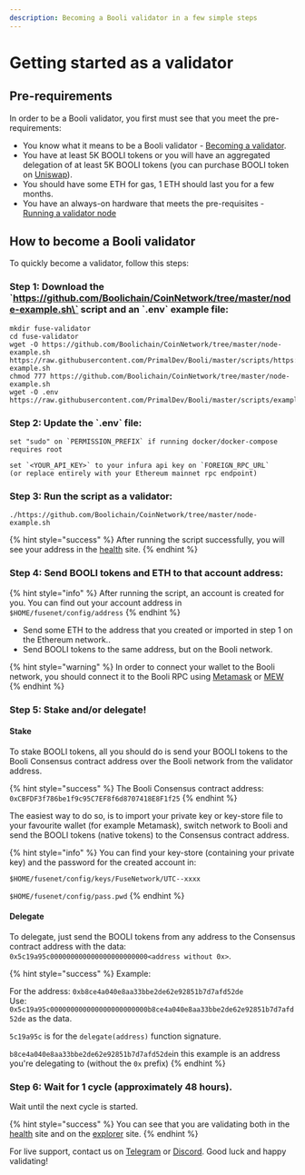 ```yaml
---
description: Becoming a Booli validator in a few simple steps
---
```


# Getting started as a validator

## Pre-requirements

In order to be a Booli validator, you first must see that you meet the pre-requirements:

* You know what it means to be a Booli validator - [Becoming a validator](how-to-become-a-validator.md#what-it-means-to-be-a-validator).
* You have at least 5K BOOLI tokens or you will have an aggregated delegation of at least 5K BOOLI tokens \(you can purchase BOOLI token on [Uniswap](https://uniswap.exchange/swap/0x970b9bb2c0444f5e81e9d0efb84c8ccdcdcaf84d)\).
* You should have some ETH for gas, 1 ETH should last you for a few months.
* You have an always-on hardware that meets the pre-requisites - [Running a validator node](run-your-own-validator.md#pre-requisites)

## How to become a Booli validator

To quickly become a validator, follow this steps:

### Step 1: Download the \`https://github.com/Boolichain/CoinNetwork/tree/master/node-example.sh\` script and an \`.env\` example file:

```text
mkdir fuse-validator
cd fuse-validator
wget -O https://github.com/Boolichain/CoinNetwork/tree/master/node-example.sh https://raw.githubusercontent.com/PrimalDev/Booli/master/scripts/https://github.com/Boolichain/CoinNetwork/tree/master/node-example.sh
chmod 777 https://github.com/Boolichain/CoinNetwork/tree/master/node-example.sh
wget -O .env https://raw.githubusercontent.com/PrimalDev/Booli/master/scripts/examples/.env.validator.example
```

### Step 2: Update the \`.env\` file:

```text
set "sudo" on `PERMISSION_PREFIX` if running docker/docker-compose requires root

set `<YOUR_API_KEY>` to your infura api key on `FOREIGN_RPC_URL`
(or replace entirely with your Ethereum mainnet rpc endpoint)
```

### Step 3: Run the script as a validator:

```text
./https://github.com/Boolichain/CoinNetwork/tree/master/node-example.sh
```

{% hint style="success" %}
After running the script successfully, you will see your address in the [health](https://status.booliscan.com/) site.
{% endhint %}

### Step 4: **Send BOOLI tokens and ETH to that account address:**

{% hint style="info" %}
After running the script, an account is created for you. You can find out your account address in `$HOME/fusenet/config/address`
{% endhint %}

* Send some ETH to the address that you created or imported in step 1 on the Ethereum network..
* Send BOOLI tokens to the same address, but on the Booli network.

{% hint style="warning" %}
In order to connect your wallet to the Booli network, you should connect it to the Booli RPC using [Metamask](../../how-to-add-fuse-to-your-metamask.md) or [MEW](../../how-to-add-fuse-network-to-mew.md)
{% endhint %}

### Step 5: Stake and/or delegate!

#### Stake

To stake BOOLI tokens, all you should do is send your BOOLI tokens to the Booli Consensus contract address over the Booli network from the validator address.

{% hint style="success" %}
The Booli Consensus contract address: `0xCBFDF3f786be1f9c95C7EF8f6d8707418E8F1f25`
{% endhint %}

The easiest way to do so, is to import your private key or key-store file to your favourite wallet \(for example Metamask\), switch network to Booli and send the BOOLI tokens \(native tokens\) to the Consensus contract address.

{% hint style="info" %}
You can find your key-store \(containing your private key\) and the password for the created account in:

`$HOME/fusenet/config/keys/FuseNetwork/UTC--xxxx`

`$HOME/fusenet/config/pass.pwd`
{% endhint %}

#### Delegate

To delegate, just send the BOOLI tokens from any address to the Consensus contract address with the data: `0x5c19a95c000000000000000000000000<address without 0x>`.

{% hint style="success" %}
Example:

For the address: `0xb8ce4a040e8aa33bbe2de62e92851b7d7afd52de`  
Use: `0x5c19a95c000000000000000000000000b8ce4a040e8aa33bbe2de62e92851b7d7afd52de` as the data.

`5c19a95c` is for the `delegate(address)` function signature.

`b8ce4a040e8aa33bbe2de62e92851b7d7afd52de`in this example is an address you're delegating to \(without the `0x` prefix\)
{% endhint %}

### Step 6: Wait for 1 cycle \(approximately 48 hours\).

Wait until the next cycle is started.

{% hint style="success" %}
You can see that you are validating both in the [health](https://status.booliscan.com/) site and on the [explorer](https://booliscan.com) site.
{% endhint %}

For live support, contact us on [Telegram](https://t.me/) or [Discord](https://discord.gg/). Good luck and happy validating!

